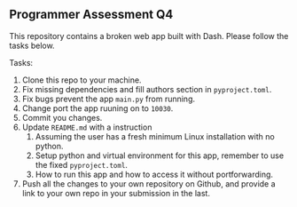 ## Programmer Assessment Q4

This repository contains a broken web app built with Dash. Please follow the tasks below.

Tasks:
1. Clone this repo to your machine.
2. Fix missing dependencies and fill authors section in `pyproject.toml`.
3. Fix bugs prevent the app `main.py` from running.
4. Change port the app ruuning on to `10030`.
5. Commit you changes.
6. Update `README.md` with a instruction
   1. Assuming the user has a fresh minimum Linux installation with no python.
   2. Setup python and virtual environment for this app, remember to use the fixed `pyproject.toml`.
   3. How to run this app and how to access it without portforwarding.
7. Push all the changes to your own repository on Github, and provide a link to your own repo in your submission in the last.
